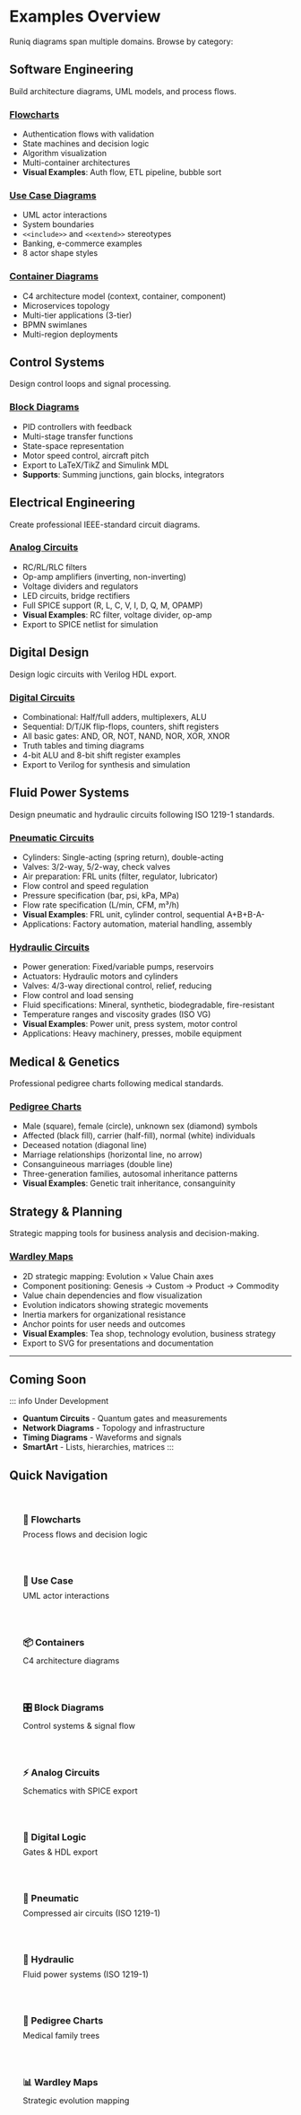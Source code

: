 # Examples Overview

Runiq diagrams span multiple domains. Browse by category:

## Software Engineering

Build architecture diagrams, UML models, and process flows.

### [Flowcharts](/examples/flowcharts)

- Authentication flows with validation
- State machines and decision logic
- Algorithm visualization
- Multi-container architectures
- **Visual Examples**: Auth flow, ETL pipeline, bubble sort

### [Use Case Diagrams](/examples/use-case)

- UML actor interactions
- System boundaries
- `<<include>>` and `<<extend>>` stereotypes
- Banking, e-commerce examples
- 8 actor shape styles

### [Container Diagrams](/examples/containers)

- C4 architecture model (context, container, component)
- Microservices topology
- Multi-tier applications (3-tier)
- BPMN swimlanes
- Multi-region deployments

## Control Systems

Design control loops and signal processing.

### [Block Diagrams](/examples/block-diagrams)

- PID controllers with feedback
- Multi-stage transfer functions
- State-space representation
- Motor speed control, aircraft pitch
- Export to LaTeX/TikZ and Simulink MDL
- **Supports**: Summing junctions, gain blocks, integrators

## Electrical Engineering

Create professional IEEE-standard circuit diagrams.

### [Analog Circuits](/examples/electrical)

- RC/RL/RLC filters
- Op-amp amplifiers (inverting, non-inverting)
- Voltage dividers and regulators
- LED circuits, bridge rectifiers
- Full SPICE support (R, L, C, V, I, D, Q, M, OPAMP)
- **Visual Examples**: RC filter, voltage divider, op-amp
- Export to SPICE netlist for simulation

## Digital Design

Design logic circuits with Verilog HDL export.

### [Digital Circuits](/examples/digital)

- Combinational: Half/full adders, multiplexers, ALU
- Sequential: D/T/JK flip-flops, counters, shift registers
- All basic gates: AND, OR, NOT, NAND, NOR, XOR, XNOR
- Truth tables and timing diagrams
- 4-bit ALU and 8-bit shift register examples
- Export to Verilog for synthesis and simulation

## Fluid Power Systems

Design pneumatic and hydraulic circuits following ISO 1219-1 standards.

### [Pneumatic Circuits](/examples/pneumatic-circuits)

- Cylinders: Single-acting (spring return), double-acting
- Valves: 3/2-way, 5/2-way, check valves
- Air preparation: FRL units (filter, regulator, lubricator)
- Flow control and speed regulation
- Pressure specification (bar, psi, kPa, MPa)
- Flow rate specification (L/min, CFM, m³/h)
- **Visual Examples**: FRL unit, cylinder control, sequential A+B+B-A-
- Applications: Factory automation, material handling, assembly

### [Hydraulic Circuits](/examples/hydraulic-circuits)

- Power generation: Fixed/variable pumps, reservoirs
- Actuators: Hydraulic motors and cylinders
- Valves: 4/3-way directional control, relief, reducing
- Flow control and load sensing
- Fluid specifications: Mineral, synthetic, biodegradable, fire-resistant
- Temperature ranges and viscosity grades (ISO VG)
- **Visual Examples**: Power unit, press system, motor control
- Applications: Heavy machinery, presses, mobile equipment

## Medical & Genetics

Professional pedigree charts following medical standards.

### [Pedigree Charts](/examples/pedigree)

- Male (square), female (circle), unknown sex (diamond) symbols
- Affected (black fill), carrier (half-fill), normal (white) individuals
- Deceased notation (diagonal line)
- Marriage relationships (horizontal line, no arrow)
- Consanguineous marriages (double line)
- Three-generation families, autosomal inheritance patterns
- **Visual Examples**: Genetic trait inheritance, consanguinity

## Strategy & Planning

Strategic mapping tools for business analysis and decision-making.

### [Wardley Maps](/examples/wardley-maps)

- 2D strategic mapping: Evolution × Value Chain axes
- Component positioning: Genesis → Custom → Product → Commodity
- Value chain dependencies and flow visualization
- Evolution indicators showing strategic movements
- Inertia markers for organizational resistance
- Anchor points for user needs and outcomes
- **Visual Examples**: Tea shop, technology evolution, business strategy
- Export to SVG for presentations and documentation

---

## Coming Soon

::: info Under Development

- **Quantum Circuits** - Quantum gates and measurements
- **Network Diagrams** - Topology and infrastructure
- **Timing Diagrams** - Waveforms and signals
- **SmartArt** - Lists, hierarchies, matrices
  :::

## Quick Navigation

<div class="example-grid">
  <a href="/examples/flowcharts" class="example-card">
    <h3>🔄 Flowcharts</h3>
    <p>Process flows and decision logic</p>
  </a>
  
  <a href="/examples/use-case" class="example-card">
    <h3>👤 Use Case</h3>
    <p>UML actor interactions</p>
  </a>
  
  <a href="/examples/containers" class="example-card">
    <h3>📦 Containers</h3>
    <p>C4 architecture diagrams</p>
  </a>
  
  <a href="/examples/block-diagrams" class="example-card">
    <h3>🎛️ Block Diagrams</h3>
    <p>Control systems & signal flow</p>
  </a>
  
  <a href="/examples/electrical" class="example-card">
    <h3>⚡ Analog Circuits</h3>
    <p>Schematics with SPICE export</p>
  </a>
  
  <a href="/examples/digital" class="example-card">
    <h3>🔢 Digital Logic</h3>
    <p>Gates & HDL export</p>
  </a>
  
  <a href="/examples/pneumatic-circuits" class="example-card">
    <h3>💨 Pneumatic</h3>
    <p>Compressed air circuits (ISO 1219-1)</p>
  </a>
  
  <a href="/examples/hydraulic-circuits" class="example-card">
    <h3>🔧 Hydraulic</h3>
    <p>Fluid power systems (ISO 1219-1)</p>
  </a>
  
  <a href="/examples/pedigree" class="example-card">
    <h3>🧬 Pedigree Charts</h3>
    <p>Medical family trees</p>
  </a>
  
  <a href="/examples/wardley-maps" class="example-card">
    <h3>📊 Wardley Maps</h3>
    <p>Strategic evolution mapping</p>
  </a>
</div>

<style>
.example-grid {
  display: grid;
  grid-template-columns: repeat(auto-fit, minmax(250px, 1fr));
  gap: 1rem;
  margin-top: 2rem;
}

.example-card {
  border: 1px solid var(--vp-c-divider);
  border-radius: 8px;
  padding: 1.5rem;
  text-decoration: none;
  transition: all 0.2s;
}

.example-card:hover {
  border-color: var(--vp-c-brand);
  box-shadow: 0 4px 12px rgba(0,0,0,0.1);
  transform: translateY(-2px);
}

.example-card h3 {
  margin: 0 0 0.5rem 0;
  color: var(--vp-c-brand);
}

.example-card p {
  margin: 0;
  color: var(--vp-c-text-2);
  font-size: 0.9rem;
}
</style>
